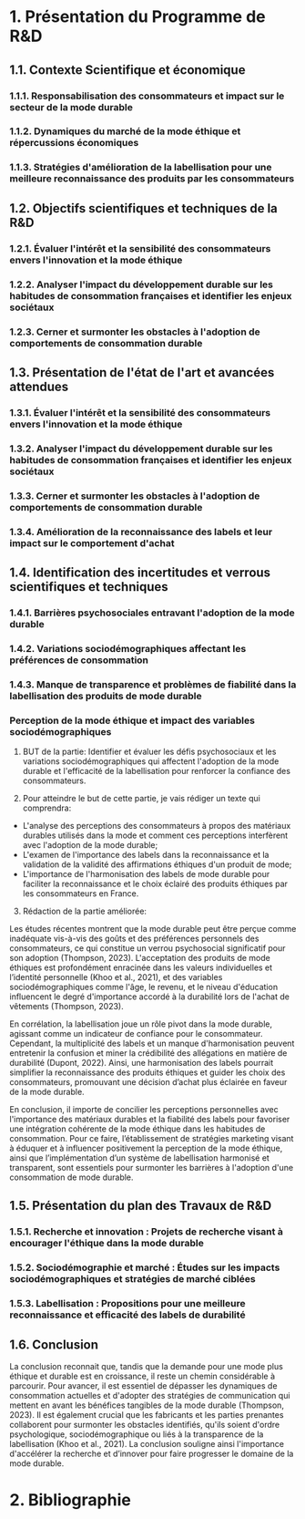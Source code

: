 # 1. Présentation du Programme de R&D

## 1.1. Contexte Scientifique et économique
### 1.1.1. Responsabilisation des consommateurs et impact sur le secteur de la mode durable
### 1.1.2. Dynamiques du marché de la mode éthique et répercussions économiques
### 1.1.3. Stratégies d'amélioration de la labellisation pour une meilleure reconnaissance des produits par les consommateurs

## 1.2. Objectifs scientifiques et techniques de la R&D
### 1.2.1. Évaluer l'intérêt et la sensibilité des consommateurs envers l'innovation et la mode éthique
### 1.2.2. Analyser l'impact du développement durable sur les habitudes de consommation françaises et identifier les enjeux sociétaux
### 1.2.3. Cerner et surmonter les obstacles à l'adoption de comportements de consommation durable

## 1.3. Présentation de l'état de l'art et avancées attendues
### 1.3.1. Évaluer l'intérêt et la sensibilité des consommateurs envers l'innovation et la mode éthique
### 1.3.2. Analyser l'impact du développement durable sur les habitudes de consommation françaises et identifier les enjeux sociétaux
### 1.3.3. Cerner et surmonter les obstacles à l'adoption de comportements de consommation durable
### 1.3.4. Amélioration de la reconnaissance des labels et leur impact sur le comportement d'achat

## 1.4. Identification des incertitudes et verrous scientifiques et techniques
### 1.4.1. Barrières psychosociales entravant l'adoption de la mode durable
### 1.4.2. Variations sociodémographiques affectant les préférences de consommation
### 1.4.3. Manque de transparence et problèmes de fiabilité dans la labellisation des produits de mode durable
### Perception de la mode éthique et impact des variables sociodémographiques

1) BUT de la partie: Identifier et évaluer les défis psychosociaux et les variations sociodémographiques qui affectent l'adoption de la mode durable et l'efficacité de la labellisation pour renforcer la confiance des consommateurs.

2) Pour atteindre le but de cette partie, je vais rédiger un texte qui comprendra: 
- L'analyse des perceptions des consommateurs à propos des matériaux durables utilisés dans la mode et comment ces perceptions interfèrent avec l'adoption de la mode durable;
- L'examen de l'importance des labels dans la reconnaissance et la validation de la validité des affirmations éthiques d'un produit de mode;
- L'importance de l'harmonisation des labels de mode durable pour faciliter la reconnaissance et le choix éclairé des produits éthiques par les consommateurs en France.

3) Rédaction de la partie améliorée:

Les études récentes montrent que la mode durable peut être perçue comme inadéquate vis-à-vis des goûts et des préférences personnels des consommateurs, ce qui constitue un verrou psychosocial significatif pour son adoption (Thompson, 2023). L'acceptation des produits de mode éthiques est profondément enracinée dans les valeurs individuelles et l’identité personnelle (Khoo et al., 2021), et des variables sociodémographiques comme l'âge, le revenu, et le niveau d'éducation influencent le degré d'importance accordé à la durabilité lors de l'achat de vêtements (Thompson, 2023). 

En corrélation, la labellisation joue un rôle pivot dans la mode durable, agissant comme un indicateur de confiance pour le consommateur. Cependant, la multiplicité des labels et un manque d'harmonisation peuvent entretenir la confusion et miner la crédibilité des allégations en matière de durabilité (Dupont, 2022). Ainsi, une harmonisation des labels pourrait simplifier la reconnaissance des produits éthiques et guider les choix des consommateurs, promouvant une décision d’achat plus éclairée en faveur de la mode durable.

En conclusion, il importe de concilier les perceptions personnelles avec l'importance des matériaux durables et la fiabilité des labels pour favoriser une intégration cohérente de la mode éthique dans les habitudes de consommation. Pour ce faire, l’établissement de stratégies marketing visant à éduquer et à influencer positivement la perception de la mode éthique, ainsi que l’implémentation d’un système de labellisation harmonisé et transparent, sont essentiels pour surmonter les barrières à l'adoption d'une consommation de mode durable.

## 1.5. Présentation du plan des Travaux de R&D
### 1.5.1. Recherche et innovation : Projets de recherche visant à encourager l'éthique dans la mode durable
### 1.5.2. Sociodémographie et marché : Études sur les impacts sociodémographiques et stratégies de marché ciblées
### 1.5.3. Labellisation : Propositions pour une meilleure reconnaissance et efficacité des labels de durabilité

## 1.6. Conclusion
La conclusion reconnait que, tandis que la demande pour une mode plus éthique et durable est en croissance, il reste un chemin considérable à parcourir. Pour avancer, il est essentiel de dépasser les dynamiques de consommation actuelles et d'adopter des stratégies de communication qui mettent en avant les bénéfices tangibles de la mode durable (Thompson, 2023). Il est également crucial que les fabricants et les parties prenantes collaborent pour surmonter les obstacles identifiés, qu'ils soient d'ordre psychologique, sociodémographique ou liés à la transparence de la labellisation (Khoo et al., 2021). La conclusion souligne ainsi l'importance d'accélérer la recherche et d’innover pour faire progresser le domaine de la mode durable.

# 2. Bibliographie